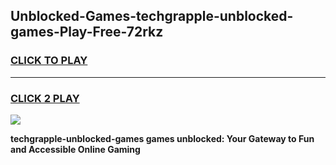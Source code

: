 
## Unblocked-Games-techgrapple-unblocked-games-Play-Free-72rkz
<h3>
<a href="https://premium76.site?title=techgrapple-unblocked-games&ref=23A">CLICK TO PLAY</a></h3>
<hr>

<h3>
<a href="https://premium76.site?title=techgrapple-unblocked-games&ref=23A">CLICK 2 PLAY</a>
  
</h3>

<a href="https://premium76.site?title=techgrapple-unblocked-games&ref=23A"><img src="https://clearcache.store/games.png"></a>


**techgrapple-unblocked-games games unblocked: Your Gateway to Fun and Accessible Online Gaming**
